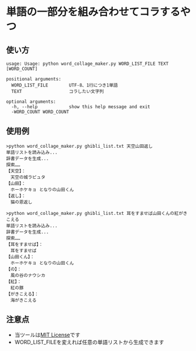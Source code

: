 # 単語の一部分を組み合わせてコラするやつ

## 使い方

```
usage: Usage: python word_collage_maker.py WORD_LIST_FILE TEXT [WORD_COUNT]

positional arguments:
  WORD_LIST_FILE        UTF-8、1行につき1単語
  TEXT                  コラしたい文字列

optional arguments:
  -h, --help            show this help message and exit
  -WORD_COUNT WORD_COUNT
```

## 使用例

```
>python word_collage_maker.py ghibli_list.txt 天空山田返し
単語リストを読み込み...
辞書データを生成...
探索……
【天空】：
　天空の城ラピュタ
【山田】：
　ホーホケキョ となりの山田くん
【返し】：
　猫の恩返し

>python word_collage_maker.py ghibli_list.txt 耳をすませば山田くんの紅がきこえる
単語リストを読み込み...
辞書データを生成...
探索……
【耳をすませば】：
　耳をすませば
【山田くん】：
　ホーホケキョ となりの山田くん
【の】：
　風の谷のナウシカ
【紅】：
　紅の豚
【がきこえる】：
　海がきこえる
```

## 注意点

- 当ツールは[MIT License](https://www.catch.jp/oss-license/2018/11/14/use_mit_license/)です
- WORD_LIST_FILEを変えれば任意の単語リストから生成できます
